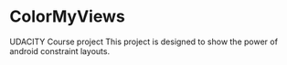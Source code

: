 # ColorMyViews
UDACITY Course project
This project is designed to show the power of android constraint layouts.
